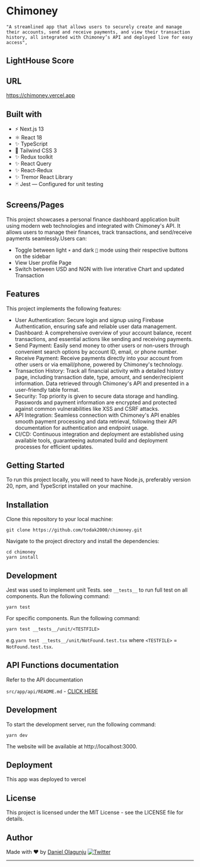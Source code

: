 # Chimoney

    "A streamlined app that allows users to securely create and manage their accounts, send and receive payments, and view their transaction history, all integrated with Chimoney’s API and deployed live for easy access",

## LightHouse Score

## URL

https://chimoney.vercel.app

## Built with

- ⚡️ Next.js 13
- ⚛️ React 18
- ✨ TypeScript
- 💨 Tailwind CSS 3
- ✨ Redux toolkit
- ✨ React Query
- ✨ React-Redux
- ✨ Tremor React Library
- 🃏 Jest — Configured for unit testing

## Screens/Pages

This project showcases a personal finance dashboard application built using modern web technologies and integrated with Chimoney's API. It allows users to manage their finances, track transactions, and send/receive payments seamlessly.Users can:

- Toggle between light `☀️` and dark `🌙` mode using their respective buttons on the sidebar
- View User profile Page
- Switch between USD and NGN with live interative Chart and updated Transaction

## Features

This project implements the following features:

- User Authentication: Secure login and signup using Firebase Authentication, ensuring safe and reliable user data management.
- Dashboard: A comprehensive overview of your account balance, recent transactions, and essential actions like sending and receiving payments.
- Send Payment: Easily send money to other users or non-users through convenient search options by account ID, email, or phone number.
- Receive Payment: Receive payments directly into your account from other users or via email/phone, powered by Chimoney's technology.
- Transaction History: Track all financial activity with a detailed history page, including transaction date, type, amount, and sender/recipient information. Data retrieved through Chimoney's API and presented in a user-friendly table format.
- Security: Top priority is given to secure data storage and handling. Passwords and payment information are encrypted and protected against common vulnerabilities like XSS and CSRF attacks.
- API Integration: Seamless connection with Chimoney's API enables smooth payment processing and data retrieval, following their API documentation for authentication and endpoint usage.
- CI/CD: Continuous integration and deployment are established using available tools, guaranteeing automated build and deployment processes for efficient updates.

## Getting Started

To run this project locally, you will need to have Node.js, preferably version 20, npm, and TypeScript installed on your machine.

## Installation

Clone this repository to your local machine:

```
git clone https://github.com/todak2000/chimoney.git

```

Navigate to the project directory and install the dependencies:

```
cd chimoney
yarn install
```

## Development

Jest was used to implement unit Tests. see `__tests__` to run full test on all components. Run the following command:

```
yarn test
```

For specific components. Run the following command:

```
yarn test __tests__/unit/<TESTFILE>
```

e.g.`yarn test __tests__/unit/NotFound.test.tsx` where `<TESTFILE>` = `NotFound.test.tsx`.

## API Functions documentation

Refer to the API documentation

`src/app/api/README.md` - [CLICK HERE](src/app/api/README.md)

## Development

To start the development server, run the following command:

```
yarn dev
```

The website will be available at http://localhost:3000.

## Deployment

This app was deployed to vercel

## License

This project is licensed under the MIT License - see the LICENSE file for details.

## Author

Made with ♥ by [Daniel Olagunju](https://github.com/todak2000) [![Twitter](https://img.shields.io/twitter/url/https/twitter.com/cloudposse.svg?style=social&label=Follow%20%40todak)](https://twitter.com/todak)

---
